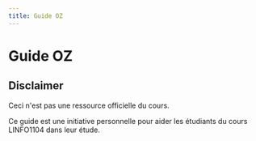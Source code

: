 ```yaml
---
title: Guide OZ
---
```

# Guide OZ

## Disclaimer
Ceci n'est pas une ressource officielle du cours. 

Ce guide est une initiative personnelle pour aider les étudiants du cours LINFO1104 dans leur étude.